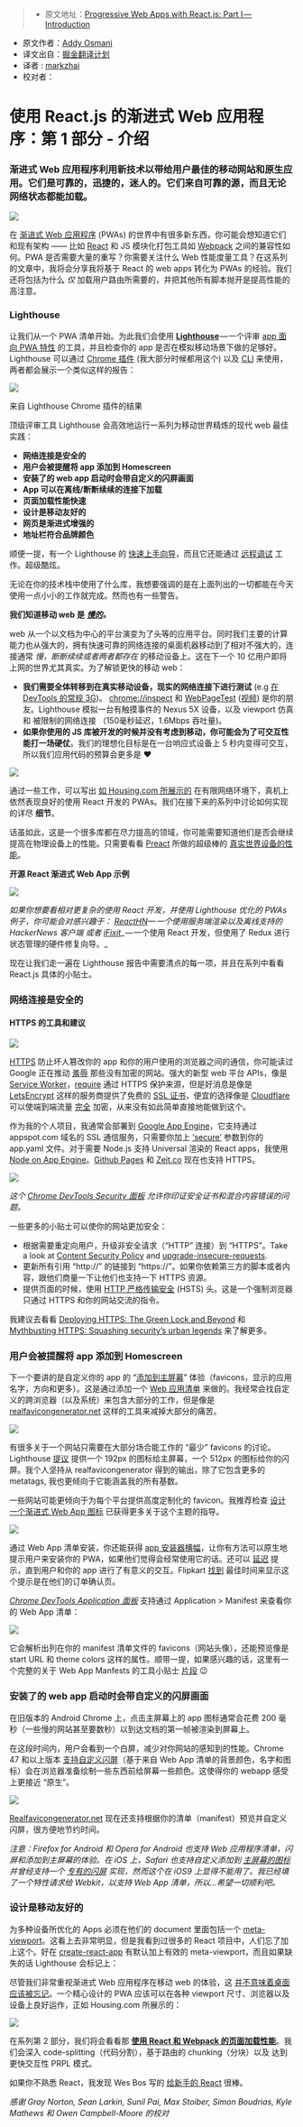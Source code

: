 > * 原文地址：[Progressive Web Apps with React.js: Part I — Introduction](https://medium.com/@addyosmani/progressive-web-apps-with-react-js-part-i-introduction-50679aef2b12#.g5r0gv9j5)
* 原文作者：[Addy Osmani](https://medium.com/@addyosmani)
* 译文出自：[掘金翻译计划](https://github.com/xitu/gold-miner)
* 译者 : [markzhai](https://github.com/markzhai)
* 校对者：

# 使用 React.js 的渐进式 Web 应用程序：第 1 部分 - 介绍




### 渐进式 Web 应用程序利用新技术以带给用户最佳的移动网站和原生应用。它们是可靠的，迅捷的，迷人的。它们来自可靠的源，而且无论网络状态都能加载。

![](https://cdn-images-1.medium.com/max/1600/1*Ms2muRzG4DHE36YU4kX_ag@2x.png)



在 [渐进式 Web 应用程序](https://infrequently.org/2015/06/progressive-apps-escaping-tabs-without-losing-our-soul/) (PWAs) 的世界中有很多新东西，你可能会想知道它们和现有架构 —— 比如 [React](https://facebook.github.io/react/) 和 JS 模块化打包工具如 [Webpack](https://webpack.github.io/) 之间的兼容性如何。PWA 是否需要大量的重写？你需要关注什么 Web 性能度量工具？在这系列的文章中，我将会分享我将基于 React 的 web apps 转化为 PWAs 的经验。我们还将包括为什么 _仅_ 加载用户路由所需要的，并把其他所有脚本抛开是提高性能的高注意。

### Lighthouse

让我们从一个 PWA 清单开始。为此我们会使用 [**Lighthouse**](https://github.com/GoogleChrome/lighthouse) — 一个评审 [app 面向 PWA 特性](https://infrequently.org/2016/09/what-exactly-makes-something-a-progressive-web-app/) 的工具，并且检查你的 app 是否在模拟移动场景下做的足够好。Lighthouse 可以通过 [Chrome 插件](https://chrome.google.com/webstore/detail/lighthouse/blipmdconlkpinefehnmjammfjpmpbjk) (我大部分时候都用这个) 以及 [CLI](https://github.com/GoogleChrome/lighthouse#install-cli) 来使用，两者都会展示一个类似这样的报告：













![](https://cdn-images-1.medium.com/max/2000/0*EI9JfoDRizcpZolA.)



来自 Lighthouse Chrome 插件的结果







顶级评审工具 Lighthouse 会高效地运行一系列为移动世界精炼的现代 web 最佳实践：

*   **网络连接是安全的**
*   **用户会被提醒将 app 添加到 Homescreen**
*   **安装了的 web app 启动时会带自定义的闪屏画面**
*   **App 可以在离线/断断续续的连接下加载**
*   **页面加载性能快速**
*   **设计是移动友好的**
*   **网页是渐进式增强的**
*   **地址栏符合品牌颜色**

顺便一提，有一个 Lighthouse 的 [快速上手向导](https://developers.google.com/web/tools/lighthouse/)，而且它还能通过 [远程调试](https://github.com/GoogleChrome/lighthouse#lighthouse-w-mobile-devices) 工作。超级酷炫。

无论在你的技术栈中使用了什么库，我想要强调的是在上面列出的一切都能在今天使用一点小小的工作就完成。然而也有一些警告。

**我们知道移动 web 是** [**_慢的_**](https://www.doubleclickbygoogle.com/articles/mobile-speed-matters/)**_。_**

web 从一个以文档为中心的平台演变为了头等的应用平台。同时我们主要的计算能力也从强大的，拥有快速可靠的网络连接的桌面机器移动到了相对不强大的，连接通常 _慢，断断续续或者两者都存在_ 的移动设备上。这在下一个 10 亿用户即将上网的世界尤其真实。为了解锁更快的移动 web：

*   **我们需要全体转移到在真实移动设备，现实的网络连接下进行测试** (e.g [在 DevTools 的常规 3G](https://developers.google.com/web/tools/chrome-devtools/profile/network-performance/network-conditions?hl=en))。 [chrome://inspect](https://developers.google.com/web/tools/chrome-devtools/debug/remote-debugging/remote-debugging?hl=en) 和 [WebPageTest](https://www.webpagetest.org/) ([视频](https://www.youtube.com/watch?v=pOynMwTyRgQ&feature=youtu.be)) 是你的朋友。Lighthouse 模拟一台有触摸事件的 Nexus 5X 设备，以及 viewport 仿真 和 被限制的网络连接 （150毫秒延迟，1.6Mbps 吞吐量)。
*   **如果你使用的 JS 库被开发的时候并没有考虑到移动，你可能会为了可交互性能打一场硬仗**。我们的理想化目标是在一台响应式设备上 5 秒内变得可交互，所以我们应用代码的预算会更多是 ❤









![](https://cdn-images-1.medium.com/max/1600/1*Qx7aFIAKWbn11heD--nxwg.png)



通过一些工作，可以写出 [如 Housing.com 所展示的](https://twitter.com/samccone/status/771786445015035904) 在有限网络环境下，真机上依然表现良好的使用 React 开发的 PWAs。我们在接下来的系列中讨论如何实现的详尽 **细节**。



话虽如此，这是一个很多库都在尽力提高的领域，你可能需要知道他们是否会继续提高在物理设备上的性能。只需要看看 [Preact](https://github.com/developit/preact) 所做的超级棒的 [真实世界设备的性能](https://twitter.com/slightlylate/status/770652362985836544)。

**开源 React 渐进式 Web App 示例**









![](https://cdn-images-1.medium.com/max/1600/0*5tmODLoFjo8A_nnW.)





_如果你想要看相对更复杂的使用 React 开发，并使用 Lighthouse 优化的 PWAs 例子，你可能会对感兴趣于：_ [_ReactHN_](https://github.com/insin/react-hn)_— 一个使用服务端渲染以及离线支持的 HackerNews 客户端 或者_ [_iFixit_](https://github.com/GoogleChrome/sw-precache/tree/master/app-shell-demo)_ — 一个使用 React 开发，但使用了 Redux 进行状态管理的硬件修复向导。_

现在让我们走一遍在 Lighthouse 报告中需要清点的每一项，并且在系列中看看 React.js 具体的小贴士。

### 网络连接是安全的

#### HTTPS 的工具和建议









![](https://cdn-images-1.medium.com/max/1200/1*xRLobGG8a41wGypF9mKI-A.jpeg)





[HTTPS](https://support.google.com/webmasters/answer/6073543?hl=en) 防止坏人篡改你的 app 和你的用户使用的浏览器之间的通信，你可能读过 Google 正在推动 [羞辱](http://motherboard.vice.com/read/google-will-soon-shame-all-websites-that-are-unencrypted-chrome-https) 那些没有加密的网站。强大的新型 web 平台 APIs，像是 [Service Worker](https://developer.mozilla.org/en-US/docs/Web/API/Service_Worker_API)，[require](https://www.chromium.org/Home/chromium-security/prefer-secure-origins-for-powerful-new-features) 通过 HTTPS 保护来源，但是好消息是像是 [LetsEncrypt](https://letsencrypt.org/) 这样的服务商提供了免费的 [SSL 证书](https://www.globalsign.com/en/ssl-information-center/what-is-an-ssl-certificate/)，便宜的选择像是 [Cloudflare](https://www.cloudflare.com/) 可以使端到端流量 [完全](https://www.cloudflare.com/ssl/) 加密，从来没有如此简单直接地能做到这个。

作为我的个人项目，我通常会部署到 [Google App Engine](https://cloud.google.com/appengine/)，它支持通过 appspot.com 域名的 SSL 通信服务，只需要你加上 [‘secure’](https://cloud.google.com/appengine/docs/python/config/appref) 参数到你的 app.yaml 文件。对于需要 Node.js 支持 Universal 渲染的 React apps，我使用 [Node on App Engine](https://cloudplatform.googleblog.com/2016/03/Node.js-on-Google-App-Engine-goes-beta.html)。[Github Pages](https://github.com/blog/2186-https-for-github-pages) 和 [Zeit.co](https://zeit.co/blog/now-alias) 现在也支持 HTTPS。









![](https://cdn-images-1.medium.com/max/1600/0*OzD-JvnlDlwVS8d-.)





_这个_ [_Chrome DevTools Security 面板_](https://developers.google.com/web/updates/2015/12/security-panel?hl=en) _允许你印证安全证书和混合内容错误的问题。_

一些更多的小贴士可以使你的网站更加安全：

*   根据需要重定向用户，升级非安全请求（“HTTP” 连接）到 “HTTPS”。Take a look at [Content Security Policy](https://content-security-policy.com/) and [upgrade-insecure-requests](https://googlechrome.github.io/samples/csp-upgrade-insecure-requests/).
*   更新所有引用 “http://” 的链接到 “https://”。如果你依赖第三方的脚本或者内容，跟他们商量一下让他们也支持一下 HTTPS 资源。
*   提供页面的时候，使用 [HTTP 严格传输安全](https://en.wikipedia.org/wiki/HTTP_Strict_Transport_Security) (HSTS) 头。这是一个强制浏览器只通过 HTTPS 和你的网站交流的指令。

我建议去看看 [Deploying HTTPS: The Green Lock and Beyond](https://developers.google.com/web/shows/cds/2015/deploying-https-the-green-lock-and-beyond-chrome-dev-summit-2015?hl=en) 和 [Mythbusting HTTPS: Squashing security’s urban legends](https://developers.google.com/web/shows/google-io/2016/mythbusting-https-squashing-securitys-urban-legends-google-io-2016?hl=en) 来了解更多。

### 用户会被提醒将 app 添加到 Homescreen

下一个要讲的是自定义你的 app 的 “[添加到主屏幕](https://developer.chrome.com/multidevice/android/installtohomescreen)” 体验（favicons，显示的应用名字，方向和更多）。这是通过添加一个 [Web 应用清单](https://developer.mozilla.org/en-US/docs/Web/Manifest) 来做的。我经常会找自定义的跨浏览器（以及系统）来包含大部分的工作，但是像是 [realfavicongenerator.net](http://realfavicongenerator.net/) 这样的工具来减掉大部分的痛苦。









![](https://cdn-images-1.medium.com/max/1600/0*00LlyQjpgTUPOh0g.)




有很多关于一个网站只需要在大部分场合能工作的 “最少” favicons 的讨论。Lighthouse [提议](https://github.com/GoogleChrome/lighthouse/issues/291) 提供一个 192px 的图标给主屏幕，一个 512px 的图标给你的闪屏。我个人坚持从 realfavicongenerator 得到的输出，除了它包含更多的 metatags, 我也更倾向于它能涵盖我的所有基数。

一些网站可能更倾向于为每个平台提供高度定制化的 favicon。我推荐检查 [设计一个渐进式 Web App 图标](https://medium.com/dev-channel/designing-a-progressive-web-app-icon-b55f63f9ff6e#.voxq5imjg) 已获得更多关于这个主题的指导。









![](https://cdn-images-1.medium.com/max/1200/1*xdyHSM4RdSkeN3-U8O1JKg.png)





通过 Web App 清单安装，你还能获得 [app 安装器横幅](https://developers.google.com/web/fundamentals/engage-and-retain/app-install-banners/?hl=en)，让你有方法可以原生地提示用户来安装你的 PWA，如果他们觉得会经常使用它的话。还可以 [延迟](https://developers.google.com/web/fundamentals/engage-and-retain/app-install-banners/?hl=en#deferring_or_cancelling_the_prompt) 提示，直到用户和你的 app 进行了有意义的交互。Flipkart [找到](https://twitter.com/adityapunjani/status/782426188702633984) 最佳时间来显示这个提示是在他们的订单确认页。

[_Chrome DevTools Application 面板_](https://developers.google.com/web/tools/chrome-devtools/progressive-web-apps) 支持通过 Application > Manifest 来查看你的 Web App 清单：









![](https://cdn-images-1.medium.com/max/1600/0*-UCHfo1lxUdWUKAD.)





它会解析出列在你的 manifest 清单文件的 favicons（网站头像），还能预览像是 start URL 和 theme colors 这样的属性。顺带一提，如果感兴趣的话，这里有一个完整的关于 Web App Manfests 的工具小贴士 [片段](https://www.youtube.com/watch?v=yQhFmPExcbs&index=11&list=PLNYkxOF6rcIB3ci6nwNyLYNU6RDOU3YyL) 😉

### 安装了的 web app 启动时会带自定义的闪屏画面

在旧版本的 Android Chrome 上，点击主屏幕上的 app 图标通常会花费 200 毫秒（一些慢的网站甚至要数秒）以到达文档的第一帧被渲染到屏幕上。

在这段时间内，用户会看到一个白屏，减少对你网站的感知到的性能。Chrome 47 和以上版本 [支持自定义闪屏](https://developers.google.com/web/updates/2015/10/splashscreen?hl=en)（基于来自 Web App 清单的背景颜色，名字和图标）会在浏览器准备绘制一些东西前给屏幕一些颜色。这使得你的 webapp 感受上更接近 “原生”。









![](https://cdn-images-1.medium.com/max/1600/0*sQHn9k-t--cNcijL.)





[Realfavicongenerator.net](http://realfavicongenerator.net/) 现在还支持根据你的清单（manifest）预览并自定义闪屏，很方便地节约时间。

_注意：Firefox for Android 和 Opera for Android 也支持 Web 应用程序清单，闪屏和添加到主屏幕的体验。在 iOS 上，Safari 也支持自定义添加到_ [_主屏幕的图标_](https://developer.apple.com/library/ios/documentation/AppleApplications/Reference/SafariWebContent/ConfiguringWebApplications/ConfiguringWebApplications.html) _并曾经支持一个_ [_专有的闪屏_](https://gist.github.com/tfausak/2222823) _实现，然而这个在 iOS9 上显得不能用了。我已经填了一个特性请求给 Webkit，以支持 Web App 清单，所以...希望一切顺利吧。_

### 设计是移动友好的

为多种设备所优化的 Apps 必须在他们的 document 里面包括一个  [meta-viewport](https://developers.google.com/web/fundamentals/design-and-ui/responsive/fundamentals/set-the-viewport?hl=en)。这看上去非常明显，但是我看到过很多的 React 项目中，人们忘了加上这个。好在 [create-react-app](https://github.com/facebookincubator/create-react-app/blob/master/packages/react-scripts/template/public/index.html#L5) 有默认加上有效的 meta-viewport，而且如果缺失的话 Lighthouse 会标记上：



尽管我们非常重视渐进式 Web 应用程序在移动 web 的体验，这 [并不意味着桌面应该被忘记](https://www.justinribeiro.com/chronicle/2016/09/10/desktop-pwa-bring-the-goodness/)。一个精心设计的 PWA 应该可以在各种 viewport 尺寸、浏览器以及设备上良好运作，正如 Housing.com 所展示的：













![](https://cdn-images-1.medium.com/max/2000/0*bgAmcKHWLB_DxiRC.)









在系列第 2 部分，我们将会看看那 [**使用 React 和 Webpack 的页面加载性能**](https://medium.com/@addyosmani/progressive-web-apps-with-react-js-part-2-page-load-performance-33b932d97cf2#.9ebqqaw8k)。我们会深入 code-splitting（代码分割），基于路由的 chunking（分块）以及 达到更快交互性 PRPL 模式。

如果你不熟悉 React，我发现 Wes Bos 写的 [给新手的 React](https://goo.gl/G1WGxU) 很棒。

_感谢 Gray Norton, Sean Larkin, Sunil Pai, Max Stoiber, Simon Boudrias, Kyle Mathews 和 Owen Campbell-Moore 的校对_
